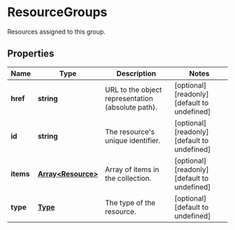 # ResourceGroups

Resources assigned to this group.
## Properties
| Name | Type | Description | Notes |
| ------------ | ------------- | ------------- | ------------- |
| **href** | **string** | URL to the object representation (absolute path). | [optional] [readonly] [default to undefined] |
| **id** | **string** | The resource\'s unique identifier. | [optional] [readonly] [default to undefined] |
| **items** | [**Array&lt;Resource&gt;**](Resource.md) | Array of items in the collection. | [optional] [readonly] [default to undefined] |
| **type** | [**Type**](Type.md) | The type of the resource. | [optional] [default to undefined] |


